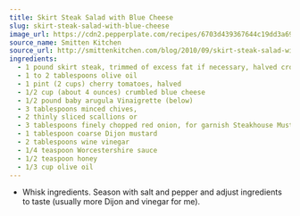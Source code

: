 ```yaml
---
title: Skirt Steak Salad with Blue Cheese
slug: skirt-steak-salad-with-blue-cheese
image_url: https://cdn2.pepperplate.com/recipes/6703d439367644c19dd3a699f2e4a750.jpg
source_name: Smitten Kitchen
source_url: http://smittenkitchen.com/blog/2010/09/skirt-steak-salad-with-arugula-and-blue-cheese/
ingredients:
  - 1 pound skirt steak, trimmed of excess fat if necessary, halved crosswise, at room temperature
  - 1 to 2 tablespoons olive oil
  - 1 pint (2 cups) cherry tomatoes, halved
  - 1/2 cup (about 4 ounces) crumbled blue cheese
  - 1/2 pound baby arugula Vinaigrette (below)
  - 3 tablespoons minced chives,
  - 2 thinly sliced scallions or
  - 3 tablespoons finely chopped red onion, for garnish Steakhouse Mustard Vinaigrette
  - 1 tablespoon coarse Dijon mustard
  - 2 tablespoons wine vinegar
  - 1/4 teaspoon Worcestershire sauce
  - 1/2 teaspoon honey
  - 1/3 cup olive oil
---
```


* Whisk ingredients. Season with salt and pepper and adjust ingredients to taste (usually more Dijon and vinegar for me).

